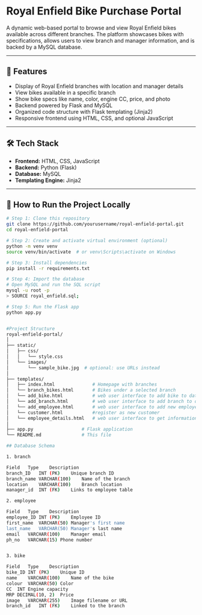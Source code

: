 # Royal Enfield Bike Purchase Portal

A dynamic web-based portal to browse and view Royal Enfield bikes available across different branches. The platform showcases bikes with specifications, allows users to view branch and manager information, and is backed by a MySQL database.

---

## 📌 Features

- Display of Royal Enfield branches with location and manager details
- View bikes available in a specific branch
- Show bike specs like name, color, engine CC, price, and photo
- Backend powered by Flask and MySQL
- Organized code structure with Flask templating (Jinja2)
- Responsive frontend using HTML, CSS, and optional JavaScript

---

## 🛠 Tech Stack

- **Frontend:** HTML, CSS, JavaScript
- **Backend:** Python (Flask)
- **Database:** MySQL
- **Templating Engine:** Jinja2

---

## 🚀 How to Run the Project Locally

```bash
# Step 1: Clone this repository
git clone https://github.com/yourusername/royal-enfield-portal.git
cd royal-enfield-portal

# Step 2: Create and activate virtual environment (optional)
python -m venv venv
source venv/bin/activate  # or venv\Scripts\activate on Windows

# Step 3: Install dependencies
pip install -r requirements.txt

# Step 4: Import the database
# Open MySQL and run the SQL script
mysql -u root -p
> SOURCE royal_enfield.sql;

# Step 5: Run the Flask app
python app.py


#Project Structure
royal-enfield-portal/
│
├── static/
│   ├── css/
│   │   └── style.css
│   └── images/
│       └── sample_bike.jpg  # optional: use URLs instead
│
├── templates/
│   ├── index.html              # Homepage with branches
│   └── branch_bikes.html       # Bikes under a selected branch
│   └── add_bike.html           # web user interface to add bike to database
│   └── add_branch.html         # web user interface to add branch to database
│   └── add_employee.html       # web user interface to add new employee to database
│   └── customer.html           #register as new customer 
│   └── employee_details.html   # web user interface to get information of employee
│
├── app.py                  # Flask application
└── README.md               # This file

## Database Schema

1. branch

Field	Type	Description
branch_ID	INT (PK)	Unique branch ID
branch_name	VARCHAR(100)	Name of the branch
location	VARCHAR(100)	Branch location
manager_id	INT (FK)	Links to employee table

2. employee

Field	Type	Description
employee_ID	INT (PK)	Employee ID
first_name	VARCHAR(50)	Manager's first name
last_name	VARCHAR(50)	Manager's last name
email	VARCHAR(100)	Manager email
ph_no	VARCHAR(15)	Phone number


3. bike

Field	Type	Description
bike_ID	INT (PK)	Unique ID
name	VARCHAR(100)	Name of the bike
colour	VARCHAR(50)	Color
CC	INT	Engine capacity
MRP	DECIMAL(10, 2)	Price
image	VARCHAR(255)	Image filename or URL
branch_id	INT (FK)	Linked to the branch